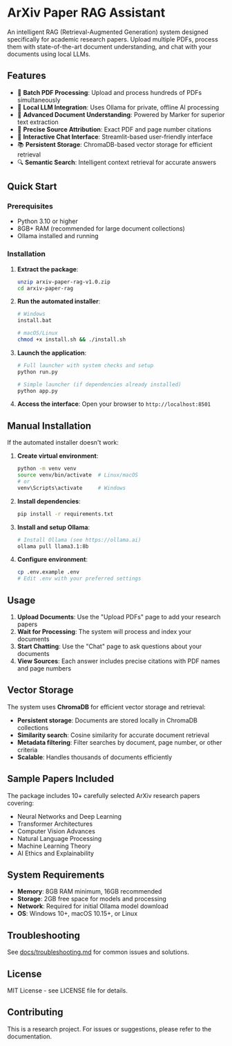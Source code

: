 # ArXiv Paper RAG Assistant

An intelligent RAG (Retrieval-Augmented Generation) system designed specifically for academic research papers. Upload multiple PDFs, process them with state-of-the-art document understanding, and chat with your documents using local LLMs.

## Features

- 🔄 **Batch PDF Processing**: Upload and process hundreds of PDFs simultaneously
- 🧠 **Local LLM Integration**: Uses Ollama for private, offline AI processing
- 📄 **Advanced Document Understanding**: Powered by Marker for superior text extraction
- 🎯 **Precise Source Attribution**: Exact PDF and page number citations
- 💬 **Interactive Chat Interface**: Streamlit-based user-friendly interface
- 📚 **Persistent Storage**: ChromaDB-based vector storage for efficient retrieval
- 🔍 **Semantic Search**: Intelligent context retrieval for accurate answers

## Quick Start

### Prerequisites

- Python 3.10 or higher
- 8GB+ RAM (recommended for large document collections)
- Ollama installed and running

### Installation

1. **Extract the package**:
   ```bash
   unzip arxiv-paper-rag-v1.0.zip
   cd arxiv-paper-rag
   ```

2. **Run the automated installer**:
   ```bash
   # Windows
   install.bat
   
   # macOS/Linux
   chmod +x install.sh && ./install.sh
   ```

3. **Launch the application**:
   ```bash
   # Full launcher with system checks and setup
   python run.py
   
   # Simple launcher (if dependencies already installed)
   python app.py
   ```

4. **Access the interface**:
   Open your browser to `http://localhost:8501`

## Manual Installation

If the automated installer doesn't work:

1. **Create virtual environment**:
   ```bash
   python -m venv venv
   source venv/bin/activate  # Linux/macOS
   # or
   venv\Scripts\activate     # Windows
   ```

2. **Install dependencies**:
   ```bash
   pip install -r requirements.txt
   ```

3. **Install and setup Ollama**:
   ```bash
   # Install Ollama (see https://ollama.ai)
   ollama pull llama3.1:8b
   ```

4. **Configure environment**:
   ```bash
   cp .env.example .env
   # Edit .env with your preferred settings
   ```

## Usage

1. **Upload Documents**: Use the "Upload PDFs" page to add your research papers
2. **Wait for Processing**: The system will process and index your documents
3. **Start Chatting**: Use the "Chat" page to ask questions about your documents
4. **View Sources**: Each answer includes precise citations with PDF names and page numbers

## Vector Storage

The system uses **ChromaDB** for efficient vector storage and retrieval:
- **Persistent storage**: Documents are stored locally in ChromaDB collections
- **Similarity search**: Cosine similarity for accurate document retrieval
- **Metadata filtering**: Filter searches by document, page number, or other criteria
- **Scalable**: Handles thousands of documents efficiently

## Sample Papers Included

The package includes 10+ carefully selected ArXiv research papers covering:
- Neural Networks and Deep Learning
- Transformer Architectures
- Computer Vision Advances
- Natural Language Processing
- Machine Learning Theory
- AI Ethics and Explainability

## System Requirements

- **Memory**: 8GB RAM minimum, 16GB recommended
- **Storage**: 2GB free space for models and processing
- **Network**: Required for initial Ollama model download
- **OS**: Windows 10+, macOS 10.15+, or Linux

## Troubleshooting

See [docs/troubleshooting.md](docs/troubleshooting.md) for common issues and solutions.

## License

MIT License - see LICENSE file for details.

## Contributing

This is a research project. For issues or suggestions, please refer to the documentation. 